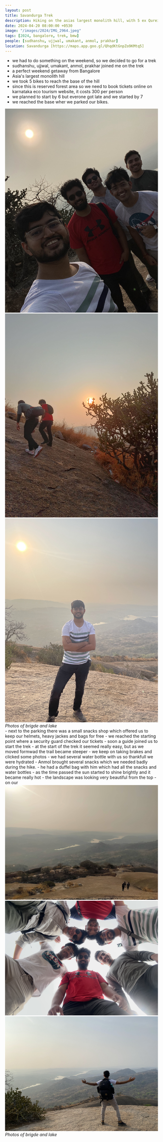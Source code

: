 ```yaml
---
layout: post
title: Savandurga Trek
description: Hiking on the asias largest monolith hill, with 5 ex Qureites. The steep trails tested our resolve as we pushed forward. My friend brought his drone  and we got some amazing shots.
date: 2024-04-20 08:00:00 +0530
image: "/images/2024/IMG_2964.jpeg"
tags: [2024, bangalore, trek, bmw]
people: [sudhanshu, ujjwal, umakant, anmol, prakhar]
location: Savandurga [https://maps.app.goo.gl/QhqdKtGnpZo9KMtq5]
---
```


- we had to do something on the weekend, so we decided to go for a trek
- sudhanshu, ujjwal, umakant, anmol, prakhar joined me on the trek
- a perfect weekend getaway from Bangalore
- Asia's largest monolith hill
- we took 5 bikes to reach the base of the hill
- since this is reserved forest area so we need to book tickets online on karnataka eco tourism website, it costs 300 per person
- we planned to start by 6 but everone got late and we started by 7
- we reached the base wher we parked our bikes.
<div class="gallery-box">
  <div class="gallery">
    <img src="/images/2024/q1/IMG_0363.jpg" loading="lazy" alt="House">
    <img src="/images/2024/q1/IMG20240420065300.jpg" loading="lazy" alt="House">
    <img src="/images/2024/q1/IMG_1063.jpg" loading="lazy" alt="House">
  </div>
  <em>Photos of brigde and lake</em>
</div>
- next to the parking there was a small snacks shop which offered us to keep our helmets, heavy jackes and bags for free
- we reached the starting point where a security guard checked our tickets
- soon a guide joined us to start the trek
- at the start of the trek it seemed really easy, but as we moved formwad the trail became steeper
- we keep on taking brakes and clicked some photos
- we had several water bottle with us so thankfull we were hydrated
- Anmol brought several snacks which we needed badly during the hike.
- he had a duffel bag with him which had all the snacks and water bottles
- as the time passed the sun started to shine brightly and it became really hot
- the landscape was looking very beautiful from the top
- on our 
<div class="gallery-box">
  <div class="gallery">
    <img src="/images/2024/q1/92fffba9-d8f7-4f71-bbc9-1bf52dd808f5.jpg" loading="lazy" alt="House">
    <img src="/images/2024/q1/IMG_2983.jpeg" loading="lazy" alt="House">
    <img src="/images/2024/q1/IMG_0384.jpg" loading="lazy" alt="House">
  </div>
  <em>Photos of brigde and lake</em>
</div>
